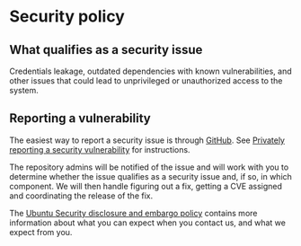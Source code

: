 # Security policy

## What qualifies as a security issue

Credentials leakage, outdated dependencies with known vulnerabilities, and
other issues that could lead to unprivileged or unauthorized access to the
system.

## Reporting a vulnerability

The easiest way to report a security issue is through
[GitHub](https://github.com/canonical/consul-k8s-operator/security/advisories/new). See
[Privately reporting a security
vulnerability](https://docs.github.com/en/code-security/security-advisories/guidance-on-reporting-and-writing/privately-reporting-a-security-vulnerability)
for instructions.

The repository admins will be notified of the issue and will work with you
to determine whether the issue qualifies as a security issue and, if so, in
which component. We will then handle figuring out a fix, getting a CVE
assigned and coordinating the release of the fix.

The [Ubuntu Security disclosure and embargo
policy](https://ubuntu.com/security/disclosure-policy) contains more
information about what you can expect when you contact us, and what we
expect from you.
